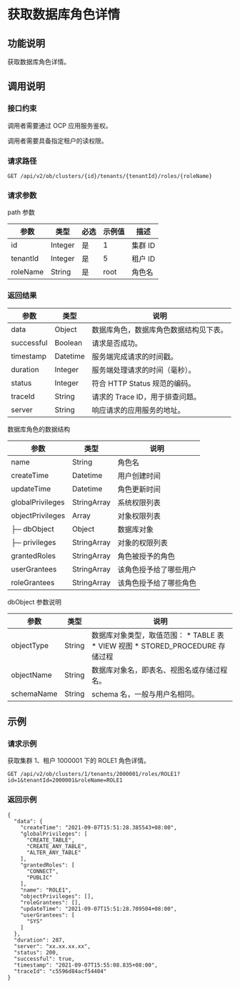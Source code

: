获取数据库角色详情
==============================



功能说明
-------------------------

获取数据库角色详情。

调用说明
-------------------------

### 接口约束

调用者需要通过 OCP 应用服务鉴权。

调用者需要具备指定租户的读权限。

### 请求路径

`GET /api/v2/ob/clusters/{id}/tenants/{tenantId}/roles/{roleName}`

### 请求参数

path 参数


|    参数    |   类型    | 必选 | 示例值  |  描述   |
|----------|---------|----|------|-------|
| id       | Integer | 是  | 1    | 集群 ID |
| tenantId | Integer | 是  | 5    | 租户 ID |
| roleName | String  | 是  | root | 角色名   |



### 返回结果



|     参数     |    类型    |          说明           |
|------------|----------|-----------------------|
| data       | Object   | 数据库角色，数据库角色数据结构见下表。   |
| successful | Boolean  | 请求是否成功。               |
| timestamp  | Datetime | 服务端完成请求的时间戳。          |
| duration   | Integer  | 服务端处理请求的时间（毫秒）。       |
| status     | Integer  | 符合 HTTP Status 规范的编码。 |
| traceId    | String   | 请求的 Trace ID，用于排查问题。  |
| server     | String   | 响应请求的应用服务的地址。         |



数据库角色的数据结构


|        参数        |     类型      |     说明      |
|------------------|-------------|-------------|
| name             | String      | 角色名         |
| createTime       | Datetime    | 用户创建时间      |
| updateTime       | Datetime    | 角色更新时间      |
| globalPrivileges | StringArray | 系统权限列表      |
| objectPrivileges | Array       | 对象权限列表      |
| ├─ dbObject      | Object      | 数据库对象       |
| ├─ privileges    | StringArray | 对象的权限列表     |
| grantedRoles     | StringArray | 角色被授予的角色    |
| userGrantees     | StringArray | 该角色授予给了哪些用户 |
| roleGrantees     | StringArray | 该角色授予给了哪些角色 |



dbObject 参数说明


|     参数     |   类型   |                                                                                                               说明                                                                                                                |
|------------|--------|---------------------------------------------------------------------------------------------------------------------------------------------------------------------------------------------------------------------------------|
| objectType | String | 数据库对象类型，取值范围： * TABLE 表   * VIEW 视图    <!-- --> * STORED_PROCEDURE 存储过程    |
| objectName | String | 数据库对象名，即表名、视图名或存储过程名。                                                                                                                                                                                                           |
| schemaName | String | schema 名，一般与用户名相同。                                                                                                                                                                                                              |



示例
-----------------------

### 请求示例

获取集群 1、租户 1000001 下的 ROLE1 角色详情。

`GET /api/v2/ob/clusters/1/tenants/2000001/roles/ROLE1?id=1&tenantId=2000001&roleName=ROLE1`

### 返回示例

```unknow
{
  "data": {
    "createTime": "2021-09-07T15:51:28.385543+08:00",
    "globalPrivileges": [
      "CREATE_TABLE",
      "CREATE_ANY_TABLE",
      "ALTER_ANY_TABLE"
    ],
    "grantedRoles": [
      "CONNECT",
      "PUBLIC"
    ],
    "name": "ROLE1",
    "objectPrivileges": [],
    "roleGrantees": [],
    "updateTime": "2021-09-07T15:51:28.709504+08:00",
    "userGrantees": [
      "SYS"
    ]
  },
  "duration": 287,
  "server": "xx.xx.xx.xx",
  "status": 200,
  "successful": true,
  "timestamp": "2021-09-07T15:55:08.835+08:00",
  "traceId": "c5596d84acf54404"
}
```
